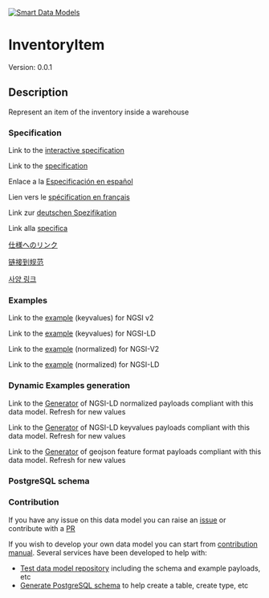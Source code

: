 [![Smart Data Models](https://smartdatamodels.org/wp-content/uploads/2022/01/SmartDataModels_logo.png "Logo")](https://smartdatamodels.org)
# InventoryItem
Version: 0.0.1

## Description 

Represent an item of the inventory inside a warehouse
### Specification

Link to the [interactive specification](https://swagger.lab.fiware.org/?url=https://smart-data-models.github.io/dataModel.PredictiveMaintenance/InventoryItem/swagger.yaml)

Link to the [specification](https://github.com/smart-data-models/dataModel.PredictiveMaintenance/blob/master/InventoryItem/doc/spec.md)

Enlace a la [Especificación en español](https://github.com/smart-data-models/dataModel.PredictiveMaintenance/blob/master/InventoryItem/doc/spec_ES.md)

Lien vers le [spécification en français](https://github.com/smart-data-models/dataModel.PredictiveMaintenance/blob/master/InventoryItem/doc/spec_FR.md)

Link zur [deutschen Spezifikation](https://github.com/smart-data-models/dataModel.PredictiveMaintenance/blob/master/InventoryItem/doc/spec_DE.md)

Link alla [specifica](https://github.com/smart-data-models/dataModel.PredictiveMaintenance/blob/master/InventoryItem/doc/spec_IT.md)

[仕様へのリンク](https://github.com/smart-data-models/dataModel.PredictiveMaintenance/blob/master/InventoryItem/doc/spec_JA.md)

[链接到规范](https://github.com/smart-data-models/dataModel.PredictiveMaintenance/blob/master/InventoryItem/doc/spec_ZH.md)

[사양 링크](https://github.com/smart-data-models/dataModel.PredictiveMaintenance/blob/master/InventoryItem/doc/spec_KO.md)
### Examples

Link to the [example](https://smart-data-models.github.io/dataModel.PredictiveMaintenance/InventoryItem/examples/example.json) (keyvalues) for NGSI v2

Link to the [example](https://smart-data-models.github.io/dataModel.PredictiveMaintenance/InventoryItem/examples/example.jsonld) (keyvalues) for NGSI-LD

Link to the [example](https://smart-data-models.github.io/dataModel.PredictiveMaintenance/InventoryItem/examples/example-normalized.json) (normalized) for NGSI-V2

Link to the [example](https://smart-data-models.github.io/dataModel.PredictiveMaintenance/InventoryItem/examples/example-normalized.jsonld) (normalized) for NGSI-LD
### Dynamic Examples generation

Link to the [Generator](https://smartdatamodels.org/extra/ngsi-ld_generator.php?schemaUrl=https://raw.githubusercontent.com/smart-data-models/dataModel.PredictiveMaintenance/master/InventoryItem/schema.json&email=info@smartdatamodels.org) of NGSI-LD normalized payloads compliant with this data model. Refresh for new values

Link to the [Generator](https://smartdatamodels.org/extra/ngsi-ld_generator_keyvalues.php?schemaUrl=https://raw.githubusercontent.com/smart-data-models/dataModel.PredictiveMaintenance/master/InventoryItem/schema.json&email=info@smartdatamodels.org) of NGSI-LD keyvalues payloads compliant with this data model. Refresh for new values

Link to the [Generator](https://smartdatamodels.org/extra/geojson_features_generator.php?schemaUrl=https://raw.githubusercontent.com/smart-data-models/dataModel.PredictiveMaintenance/master/InventoryItem/schema.json&email=info@smartdatamodels.org) of geojson feature format payloads compliant with this data model. Refresh for new values
### PostgreSQL schema
### Contribution

 If you have any issue on this data model you can raise an [issue](https://github.com/smart-data-models/dataModel.PredictiveMaintenance/issues)  or contribute with a [PR](https://github.com/smart-data-models/dataModel.PredictiveMaintenance/pulls)

 If you wish to develop your own data model you can start from [contribution manual](https://bit.ly/contribution_manual). Several services have been developed to help with: 
 - [Test data model repository](https://smartdatamodels.org/index.php/data-models-contribution-api/) including the schema and example payloads, etc
 - [Generate PostgreSQL schema](https://smartdatamodels.org/index.php/sql-service/) to help create a table, create type, etc